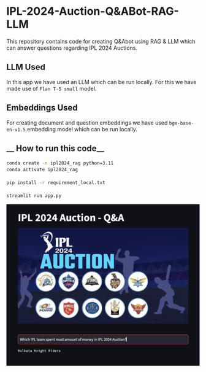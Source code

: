 # IPL-2024-Auction-Q&ABot-RAG-LLM
This repository contains code for creating Q&Abot using RAG &amp; LLM which can answer questions regarding IPL 2024 Auctions.

## __LLM Used__
In this app we have used an LLM which can be run locally. For this we have made use of `Flan T-5 small` model.

## __Embeddings Used__
For creating document and question embeddings we have used `bge-base-en-v1.5` embedding model which can be run locally.

## __ How to run this code__
```bash
conda create -n ipl2024_rag python=3.11
conda activate ipl2024_rag

pip install -r requirement_local.txt

streamlit run app.py

```

![screenshot](./docs/ipl2024auction_rag.png)